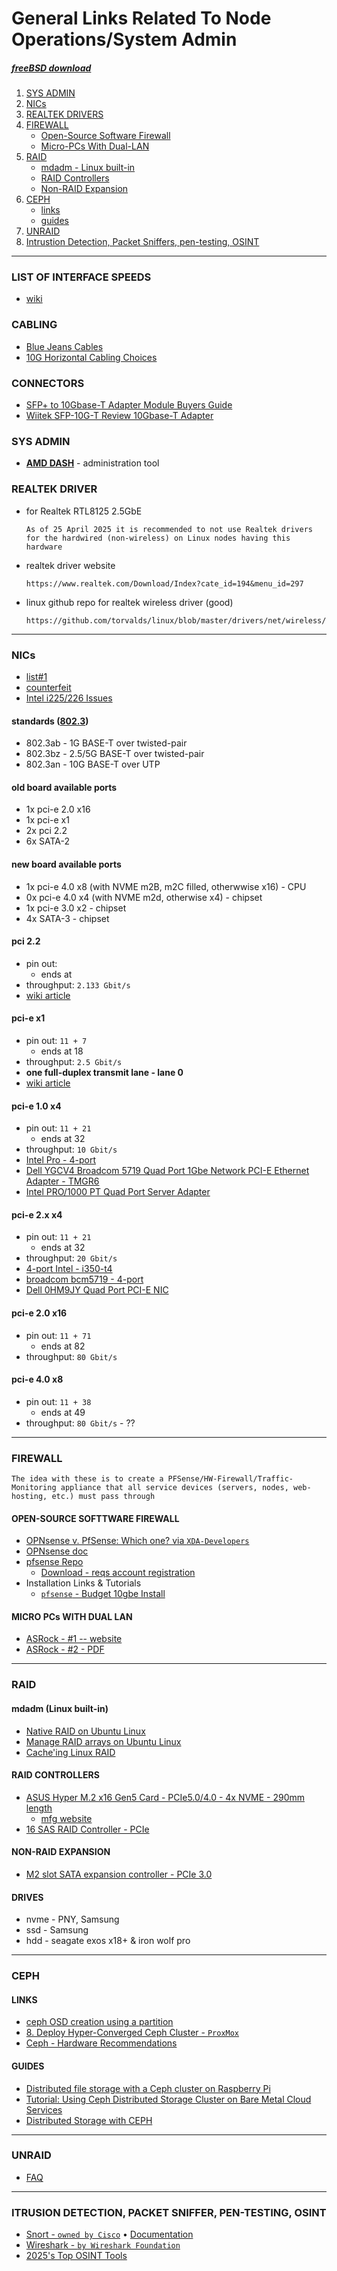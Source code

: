 # General Links Related To Node Operations/System Admin
##### [freeBSD download](https://download.freebsd.org/releases/amd64/amd64/ISO-IMAGES/14.2/)

1. [SYS ADMIN](https://github.com/st8tikratio/Uselessness/blob/main/node-operations/other/general-links-related.md#sys-admin)
2. [NICs](https://github.com/st8tikratio/Uselessness/blob/main/node-operations/other/general-links-related.md#nics)
2. [REALTEK DRIVERS](https://github.com/st8tikratio/Uselessness/blob/main/node-operations/other/general-links-related.md#realtek-driver)
3. [FIREWALL](https://github.com/st8tikratio/Uselessness/blob/main/node-operations/other/general-links-related.md#firewall)
    - [Open-Source Software Firewall](https://github.com/st8tikratio/Uselessness/blob/main/node-operations/other/general-links-related.md#open-source-softtware-firewall)
    - [Micro-PCs With Dual-LAN](https://github.com/st8tikratio/Uselessness/blob/main/node-operations/other/general-links-related.md#micro-pcs-with-dual-lan)
4. [RAID](https://github.com/st8tikratio/Uselessness/blob/main/node-operations/other/general-links-related.md#raid)
    - [mdadm - Linux built-in](https://github.com/st8tikratio/Uselessness/blob/main/node-operations/other/general-links-related.md#mdadm-linux-built-in)
    - [RAID Controllers](https://github.com/st8tikratio/Uselessness/blob/main/node-operations/other/general-links-related.md#raid-controllers)
    - [Non-RAID Expansion](https://github.com/st8tikratio/Uselessness/blob/main/node-operations/other/general-links-related.md#non-raid-expansion)
5. [CEPH](https://github.com/st8tikratio/Uselessness/blob/main/node-operations/other/general-links-related.md#ceph)
    - [links](https://github.com/st8tikratio/Uselessness/blob/main/node-operations/other/general-links-related.md#links)
    - [guides](https://github.com/st8tikratio/Uselessness/blob/main/node-operations/other/general-links-related.md#guides)
6. [UNRAID](https://github.com/st8tikratio/Uselessness/blob/main/node-operations/other/general-links-related.md#unraid)
7. [Intrustion Detection, Packet Sniffers, pen-testing, OSINT](https://github.com/st8tikratio/Uselessness/blob/main/node-operations/other/general-links-related.md#itrusion-detection-packet-sniffer-pen-testing-osint)

---

### LIST OF INTERFACE SPEEDS
- [wiki](https://en.wikipedia.org/wiki/List_of_interface_bit_rates)

### CABLING
- [Blue Jeans Cables](https://www.bluejeanscable.com/index.htm)
- [10G Horizontal Cabling Choices](https://web.archive.org/web/20150221082358/http://www.siemon.com/us/white_papers/06-01-10_10G-horizontal-cabling-choices.asp)

### CONNECTORS
- [SFP+ to 10Gbase-T Adapter Module Buyers Guide](https://www.servethehome.com/sfp-to-10gbase-t-adapter-module-buyers-guide/)
- [Wiitek SFP-10G-T Review 10Gbase-T Adapter](https://www.servethehome.com/wiitek-sfp-10g-t-review-10gbase-t-adapter/)

### SYS ADMIN
- [**AMD DASH**](https://deviceon.gitbook.io/docs/out-of-band/amd-dash) - administration tool

### REALTEK DRIVER
- for Realtek RTL8125 2.5GbE
  ```
  As of 25 April 2025 it is recommended to not use Realtek drivers for the hardwired (non-wireless) on Linux nodes having this hardware 
  ```
- realtek driver website
    ```
    https://www.realtek.com/Download/Index?cate_id=194&menu_id=297
    ```
- linux github repo for realtek wireless driver (good)    
    ```
    https://github.com/torvalds/linux/blob/master/drivers/net/wireless/realtek/rtw89/rtw8922ae.c
    ```
---

### NICs
- [list#1](https://forums.servethehome.com/index.php?threads/list-of-nics-and-their-equivalent-oem-parts.20974)
- [counterfeit](https://forums.servethehome.com/index.php?threads/comparison-intel-i350-t4-genuine-vs-fake.6917/)
- [Intel i225/226 Issues](https://www.techpowerup.com/forums/threads/quad-port-802-3bz-2-5g-5g-nic-recommendation.336544/)

#### standards ([802.3](https://en.wikipedia.org/wiki/IEEE_802.3))
- 802.3ab - 1G BASE-T over twisted-pair
- 802.3bz - 2.5/5G BASE-T over twisted-pair
- 802.3an - 10G BASE-T over UTP

#### old board available ports
- 1x pci-e 2.0 x16
- 1x pci-e x1
- 2x pci 2.2
- 6x SATA-2

#### new board available ports
- 1x pci-e 4.0 x8 (with NVME m2B, m2C filled, otherwwise x16) - CPU
- 0x pci-e 4.0 x4 (with NVME m2d, otherwise x4) - chipset
- 1x pci-e 3.0 x2 - chipset
- 4x SATA-3 - chipset

#### pci 2.2
- pin out: ` `
  - ends at
- throughput: `2.133 Gbit/s`
- [wiki article](https://en.wikipedia.org/wiki/Peripheral_Component_Interconnect)

#### pci-e x1
- pin out: `11 + 7`
  - ends at 18
- throughput: `2.5 Gbit/s`
- **one full-duplex transmit lane - lane 0** 
- [wiki article](https://en.wikipedia.org/wiki/PCI_Express#Comparison_table)

#### pci-e 1.0 x4
- pin out: `11 + 21`
  - ends at 32
- throughput: `10 Gbit/s`
- [Intel Pro - 4-port](https://www.amazon.com/Intel-1000-Quad-Adapter-EXPI9404PTL/dp/B00GS0RFUY?crid=8KE88EJ3AO15&dib=eyJ2IjoiMSJ9.mCXEUzQ5oQdkMQicUEk5SWSy3CuWr2cS77OPW6sZ1f2Ra3uh7Ug69autGaTveamEXIzOMo1joIi6lmWBUNA1bzUJatQ4Ae-KEcluHBid4DjbsZ8L_CwprrGRRXx0CgABiwi2FIqpuLULEg7kChGWN4ZiI9pIJlwjbRB_pqsE1iaPhC0Egdqtqmv20AA6dzqfoJEErFWfILCh_rv3NY8goQ0BEHY2OTcnLKHNZXwZREbppaLRfW4IHqla3hb8Zr1lz0ZP4NIAJnU3mlkBPvlSZkvHTj1mVoc7-iliyaXQKUg.piB4QBX8j23xeWRpyCsrZR68PaUU4rrTUwW1w72dSlA&dib_tag=se&keywords=%22pcie+x1%22+network+dell&qid=1746797294&s=electronics&sprefix=pcie+x1+network+dell%2Celectronics%2C81&sr=1-12)
- [Dell YGCV4 Broadcom 5719 Quad Port 1Gbe Network PCI-E Ethernet Adapter - TMGR6](https://www.amazon.com/Dell-Broadcom-Network-Ethernet-Adapter/dp/B07SZ26NKR?crid=8KE88EJ3AO15&dib=eyJ2IjoiMSJ9.mCXEUzQ5oQdkMQicUEk5SWSy3CuWr2cS77OPW6sZ1f2Ra3uh7Ug69autGaTveamEXIzOMo1joIi6lmWBUNA1bzUJatQ4Ae-KEcluHBid4DjbsZ8L_CwprrGRRXx0CgABiwi2FIqpuLULEg7kChGWN4ZiI9pIJlwjbRB_pqsE1iaPhC0Egdqtqmv20AA6dzqfoJEErFWfILCh_rv3NY8goQ0BEHY2OTcnLKHNZXwZREbppaLRfW4IHqla3hb8Zr1lz0ZP4NIAJnU3mlkBPvlSZkvHTj1mVoc7-iliyaXQKUg.piB4QBX8j23xeWRpyCsrZR68PaUU4rrTUwW1w72dSlA&dib_tag=se&keywords=%22pcie+x1%22+network+dell&qid=1746797294&s=electronics&sprefix=pcie+x1+network+dell%2Celectronics%2C81&sr=1-10#averageCustomerReviewsAnchor)
- [Intel PRO/1000 PT Quad Port Server Adapter](https://www.amazon.com/Intel-1000-Quad-Server-Adapter/dp/B000JLF4FG?crid=LP2XMYKVH71V&dib=eyJ2IjoiMSJ9.zG7ccp_K3iC46DwYqyRmv2JleLxn5ReSasg8dXkyXQavp08mASvmrFiA0Mjm7WpgBqxPWDPJrM17MRBASb1C2_qW_nJ3SG99vgYueNEUz1I.bNKIxZqM6fCoMm6wSHKE0N_wknZhX0AKjw9xvCuL-R8&dib_tag=se&keywords=EXPI9404PT&qid=1746713375&s=electronics&sprefix=expi9404pt%2Celectronics%2C297&sr=1-1#averageCustomerReviewsAnchor)

#### pci-e 2.x x4
- pin out: `11 + 21`
  - ends at 32
- throughput: `20 Gbit/s` 
- [4-port Intel - i350-t4](https://www.cdw.com/product/intel-ethernet-server-adapter-i350-t4-network-adapter-pcie-2.1-x4-gig/3522854)
- [broadcom bcm5719 - 4-port](https://www.cdw.com/product/broadcom-bcm5719-network-adapter-pcie-2.0-x4-gigabit-ethernet-x-4/7071661?pfm=srh)
- [Dell 0HM9JY Quad Port PCI-E NIC](https://www.amazon.com/Dell-0HM9JY-Quard-Port-PCI/dp/B00I8C5VCY?dib=eyJ2IjoiMSJ9.hCecwLjkBD-cpBkqeUO_2eX5ZICMiBjfwv75MNHdcQPefYECAVFDSFcZW8Z8tIzuRm0ocajGNIMIQk-MwzQO2R80lK9X6aBykrYrEfB2st4.mJBO4-bzPJpboLDL5KKHipYnvuq4847m-AURM1hZS9I&dib_tag=se&keywords=%22pcie+2.0%22+%224x+rj45%22&qid=1746803197&s=pc&sr=1-4)

#### pci-e 2.0 x16
- pin out: `11 + 71`
  - ends at 82
- throughput: `80 Gbit/s`

#### pci-e 4.0 x8
- pin out: `11 + 38`
  - ends at 49
- throughput: `80 Gbit/s` - ??



---

### FIREWALL
```
The idea with these is to create a PFSense/HW-Firewall/Traffic-Monitoring appliance that all service devices (servers, nodes, web-hosting, etc.) must pass through
```
#### OPEN-SOURCE SOFTTWARE FIREWALL
- [OPNsense v. PfSense: Which one? via `XDA-Developers`](https://www.xda-developers.com/should-you-use-opnsense-or-pfsense-in-your-home-lab/)
- [OPNsense doc](https://docs.opnsense.org/index.html)
- [pfsense Repo](https://github.com/pfsense/pfsense)
  - [Download - reqs account registration](https://www.pfsense.org/download/)
- Installation Links & Tutorials
    - [`pfsense` - Budget 10gbe Install](https://drakeor.com/2021/04/14/setting-up-pfsense-as-a-router/)

#### MICRO PCs WITH DUAL LAN
- [ASRock - #1 -- website](https://www.asrockind.com/en-gb/4X4%20BOX-7640U)
- [ASRock - #2 - PDF](https://download.asrock.com/IPC/Download/e-catalog/4X4%20BOX-7640U.pdf)


--- 

### RAID

#### mdadm (Linux built-in)
- [Native RAID on Ubuntu Linux](https://www.digitalocean.com/community/tutorials/how-to-create-raid-arrays-with-mdadm-on-ubuntu)
- [Manage RAID arrays on Ubuntu Linux](https://www.digitalocean.com/community/tutorials/how-to-manage-raid-arrays-with-mdadm-on-ubuntu-22-04)
- [Cache'ing Linux RAID](https://www.kernel.org/doc/Documentation/md/raid5-cache.txt)

#### RAID CONTROLLERS
- [ASUS Hyper M.2 x16 Gen5 Card - PCIe5.0/4.0 - 4x NVME - 290mm length](https://www.amazon.com/ASUS-M-2-Supports-Platform-Functions/dp/B0CKH9FWRQ?crid=2G1W2V933FEIO&dib=eyJ2IjoiMSJ9.qNQARfaFbc0SaeyR1CDzXedrOJCOUDVGZ3F0aJpXrDvZ9GnWunyFea9NNxPTZtKgDqHmiHZG6Ye0YirNjZ6Wd67CgyfoHLCqbn8Y7QgTpkWgN3tlpctyyG49bW-hiMsdjRHeBy7Foq3RQjM5kXbs1_1OY0o2YMb_6MJeH1gj2OqcxKPAsOBTIMNPfyw5EZjZXal20C3gX2mm3eGWcE0DMcFmu7YQiB1_mfbEn-ay8aM.J_HndkmCyNAYjIuoeXBPNLKGoYQZ7EzkxJYRXSyX7Mc&dib_tag=se&keywords=pci-e+5.0+RAID+controller&qid=1744919998&sprefix=pci-e+5.0+raid+controller%2Caps%2C126&sr=8-3&ufe=app_do%3Aamzn1.fos.9fe8cbfa-bf43-43d1-a707-3f4e65a4b666)
  - [mfg website](https://www.asus.com/motherboards-components/motherboards/accessories/hyper-m-2-x16-gen5-card/techspec/)
- [16 SAS RAID Controller - PCIe](https://www.amazon.com/SVNXINGTII-SAS9305-16i-SATA-9305-16i-8643/dp/B0CMX9QPZK?crid=2G1W2V933FEIO&dib=eyJ2IjoiMSJ9.qNQARfaFbc0SaeyR1CDzXedrOJCOUDVGZ3F0aJpXrDvZ9GnWunyFea9NNxPTZtKgDqHmiHZG6Ye0YirNjZ6Wd67CgyfoHLCqbn8Y7QgTpkWgN3tlpctyyG49bW-hiMsdjRHeBy7Foq3RQjM5kXbs1_1OY0o2YMb_6MJeH1gj2OqcxKPAsOBTIMNPfyw5EZjZXal20C3gX2mm3eGWcE0DMcFmu7YQiB1_mfbEn-ay8aM.J_HndkmCyNAYjIuoeXBPNLKGoYQZ7EzkxJYRXSyX7Mc&dib_tag=se&keywords=pci-e%2B5.0%2BRAID%2Bcontroller&qid=1744919998&sprefix=pci-e%2B5.0%2Braid%2Bcontroller%2Caps%2C126&sr=8-5&th=1) 

#### NON-RAID EXPANSION
- [M2 slot SATA expansion controller - PCIe 3.0](https://www.amazon.com/SilverStone-Technology-ECS07-Expansion-SST-ECS07/dp/B0B8TV1QRG?crid=1ZZKVH5MM31Q0&dib=eyJ2IjoiMSJ9.O2X4ymdodbBMJGiHD4Psuocthj1rLj4ZUZH3fTlaL9dvyugduZ2zhceWN9zUEQBD4eanIQEWkZZb-AjLvaFyckB4acwxlotzo-n0bDV42ReBZXdmSb2mX1_NIj07HP_Tk2EnDLyR9CkicGl46yIQLunMhd76m_-bifvwz3TLE0I7QSYMCGkV80PhO17s8nuEOt2gLhxVgc9lK-2CMzIFAkoly4aIN5YdP41o3FYDgro.YNdgCApM2nS6_wEs8R4has1r-uXnDAZq-NNbTE51e34&dib_tag=se&keywords=%22raid+6%22+SAS+SATA+NVME+controller+%22gen+5%22&qid=1744920779&sprefix=raid+6+sas+sata+nvme+controller+gen+5+%2Caps%2C543&sr=8-6&ufe=app_do%3Aamzn1.fos.9fe8cbfa-bf43-43d1-a707-3f4e65a4b666)


#### DRIVES
- nvme - PNY, Samsung
- ssd - Samsung
- hdd - seagate exos x18+ & iron wolf pro

---

### CEPH
#### LINKS
- [ceph OSD creation using a partition](https://forum.proxmox.com/threads/ceph-osd-creation-using-a-partition.58170/)
- [8. Deploy Hyper-Converged Ceph Cluster - `ProxMox`](https://pve.proxmox.com/pve-docs/pve-admin-guide.html#chapter_pveceph)
- [Ceph - Hardware Recommendations](https://docs.ceph.com/docs/nautilus/start/hardware-recommendations/)

#### GUIDES
- [Distributed file storage with a Ceph cluster on Raspberry Pi](https://www.hackster.io/shahizat/distributed-file-storage-with-a-ceph-cluster-on-raspberry-pi-f8158e)
- [Tutorial: Using Ceph Distributed Storage Cluster on Bare Metal Cloud Services](https://blogs.oracle.com/cloud-infrastructure/post/tutorial-using-ceph-distributed-storage-cluster-on-bare-metal-cloud-services)
- [Distributed Storage with CEPH](https://blog.miguens.one/posts/2021/06/distributed-storage-with-ceph/)

---

### UNRAID
- [FAQ](https://forums.unraid.net/topic/46802-faq-for-unraid-v6/#findComment-511923)

---

### ITRUSION DETECTION, PACKET SNIFFER, PEN-TESTING, OSINT
- [Snort - `owned by Cisco`](https://www.snort.org/downloads/#rule-downloads) • [Documentation](https://www.snort.org/documents)
- [Wireshark - `by Wireshark Foundation`](https://www.wireshark.org/download.html)
- [2025's Top OSINT Tools](https://hackread.com/2025-top-osint-tools-take-on-open-source-intel/)
